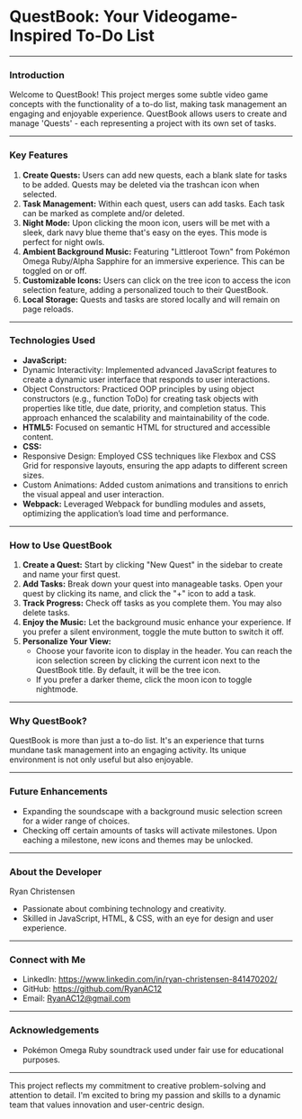 # QuestBook: Your Videogame-Inspired To-Do List
---

### Introduction
Welcome to QuestBook! This project merges some subtle video game concepts with the functionality of a to-do list, making task management an engaging and enjoyable experience. QuestBook allows users to create and manage 'Quests' - each representing a project with its own set of tasks.

---

### Key Features
1. **Create Quests:** Users can add new quests, each a blank slate for tasks to be added. Quests may be deleted via the trashcan icon when selected.
2. **Task Management:** Within each quest, users can add tasks. Each task can be marked as complete and/or deleted.
3. **Night Mode:** Upon clicking the moon icon, users will be met with a sleek, dark navy blue theme that's easy on the eyes. This mode is perfect for night owls.
4. **Ambient Background Music:** Featuring "Littleroot Town" from Pokémon Omega Ruby/Alpha Sapphire for an immersive experience. This can be toggled on or off.
5. **Customizable Icons:** Users can click on the tree icon to access the icon selection feature, adding a personalized touch to their QuestBook.
6. **Local Storage:** Quests and tasks are stored locally and will remain on page reloads.

---

### Technologies Used
- **JavaScript:**
- Dynamic Interactivity: Implemented advanced JavaScript features to create a dynamic user interface that responds to user interactions.
- Object Constructors: Practiced OOP principles by using object constructors (e.g., function ToDo) for creating task objects with properties like title, due date, priority, and completion status. This approach enhanced the scalability and maintainability of the code.
- **HTML5:** Focused on semantic HTML for structured and accessible content.
- **CSS:**
- Responsive Design: Employed CSS techniques like Flexbox and CSS Grid for responsive layouts, ensuring the app adapts to different screen sizes.
- Custom Animations: Added custom animations and transitions to enrich the visual appeal and user interaction.
- **Webpack:** Leveraged Webpack for bundling modules and assets, optimizing the application’s load time and performance. 

---

### How to Use QuestBook
1. **Create a Quest:** Start by clicking "New Quest" in the sidebar to create and name your first quest.
2. **Add Tasks:** Break down your quest into manageable tasks. Open your quest by clicking its name, and click the "+" icon to add a task.
3. **Track Progress:** Check off tasks as you complete them. You may also delete tasks.
4. **Enjoy the Music:** Let the background music enhance your experience. If you prefer a silent environment, toggle the mute button to switch it off.
5. **Personalize Your View:**
   - Choose your favorite icon to display in the header. You can reach the icon selection screen by clicking the current icon next to the QuestBook title. By default, it will be the tree icon.
   - If you prefer a darker theme, click the moon icon to toggle nightmode.

---

### Why QuestBook?
QuestBook is more than just a to-do list. It's an experience that turns mundane task management into an engaging activity. Its unique environment is not only useful but also enjoyable.

---

### Future Enhancements
- Expanding the soundscape with a background music selection screen for a wider range of choices.
- Checking off certain amounts of tasks will activate milestones. Upon eaching a milestone, new icons and themes may be unlocked.

---

### About the Developer
Ryan Christensen
- Passionate about combining technology and creativity.
- Skilled in JavaScript, HTML, & CSS, with an eye for design and user experience.

---

### Connect with Me
- LinkedIn: https://www.linkedin.com/in/ryan-christensen-841470202/
- GitHub: https://github.com/RyanAC12
- Email: RyanAC12@gmail.com

---

### Acknowledgements
- Pokémon Omega Ruby soundtrack used under fair use for educational purposes.

---

This project reflects my commitment to creative problem-solving and attention to detail. I'm excited to bring my passion and skills to a dynamic team that values innovation and user-centric design.
